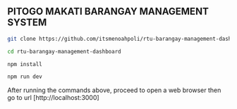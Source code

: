 ## PITOGO MAKATI BARANGAY MANAGEMENT SYSTEM

```bash
git clone https://github.com/itsmenoahpoli/rtu-barangay-management-dashboard

cd rtu-barangay-management-dashboard

npm install

npm run dev
```

After running the commands above, proceed to open a web browser then go to url [http://localhost:3000]
